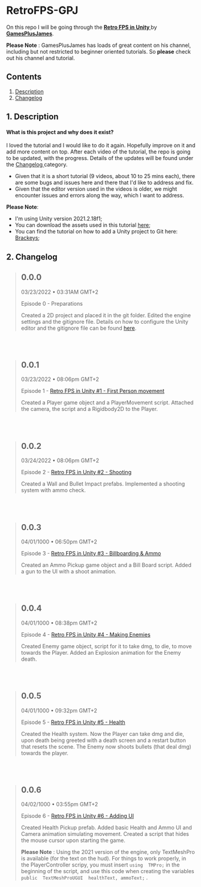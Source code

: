 #  RetroFPS-GPJ
On this repo I will be going through the **[Retro FPS in Unity ](https://youtu.be/Kgjth3nRsFc)** by **[GamesPlusJames](https://www.youtube.com/channel/UCyBsvsU7uiurMiBZIYXvnyg)**. 

**Please Note** :
GamesPlusJames has loads of great content on his channel, including but not restricted to beginner oriented tutorials. So **please** check out his channel and tutorial.




## Contents

1. [ Description ](#description)
2. [ Changelog ](#changelog)

## 1. Description
#### What is this project and why does it exist?

I loved the tutorial and I would like to do it again. Hopefully improve on it and add more content on top. 
After each video of the tutorial, the repo is going to be updated, with the progress. Details of the updates will be found under the [ Changelog ](#changelog) category.
- Given that it is a short tutorial (9 videos, about 10 to 25 mins each), there are some bugs and issues here and there that I'd  like to address and fix. 
- Given that the editor version used in the videos is older, we might encounter issues and errors along the way, which I want to address.

**Please Note**:
- I'm using Unity version 2021.2.18f1;
- You can download the assets used in this tutorial [here](https://www.dropbox.com/s/juihs7yq93x1aon/GPJ_FPS_Assets.zip?dl=0);
- You can find the tutorial on how to add a Unity project to Git here: [Brackeys](https://www.youtube.com/watch?v=qpXxcvS-g3g);

## 2. Changelog




>## 0.0.0
>03/23/2022 • 03:31AM GMT+2
>
> Episode 0 - Preparations
>
>Created a 2D project and placed it in the git folder. Edited the engine settings and the gitignore file.
>Details on how to configure the Unity editor and the gitignore file can be found [here](https://www.youtube.com/watch?v=qpXxcvS-g3g).
>
<br/><br/>

>## 0.0.1
>03/23/2022 • 08:06pm GMT+2
>
>  Episode 1 - [Retro FPS in Unity #1 - First Person movement](https://youtu.be/Kgjth3nRsFc)
>
>Created a Player game object and a PlayerMovement script. 
>Attached the camera, the script and a Rigidbody2D to the Player. 
>
<br/><br/>

>## 0.0.2
>03/24/2022 • 08:06pm GMT+2
>
>  Episode 2 - [Retro FPS in Unity #2 - Shooting ](https://youtu.be/4H6-obIxnjg)
>
>Created a Wall and Bullet Impact prefabs. 
>Implemented a shooting system with ammo check. 
>
<br/><br/>

>## 0.0.3
>04/01/1000 • 06:50pm GMT+2
>
>  Episode 3 - [Retro FPS in Unity #3 - Billboarding & Ammo ](https://youtu.be/oY0p3QqpkBg)
>
>Created an Ammo Pickup game object and a Bill Board script. 
>Added a gun to the UI with a shoot animation. 
>
<br/><br/>

>## 0.0.4
>04/01/1000 • 08:38pm GMT+2
>
>  Episode 4 - [Retro FPS in Unity #4 - Making Enemies ](https://youtu.be/ntDhEmd8kCQ)
>
>Created Enemy game object, script for it to take dmg, to die, to move towards the Player. 
>Added an Explosion animation for the Enemy death. 
>
<br/><br/>

>## 0.0.5
>04/01/1000 • 09:32pm GMT+2
>
>  Episode 5 - [Retro FPS in Unity #5 - Health ](https://youtu.be/ohLbQb2iTpk)
>
>Created the Health system. Now the Player can take dmg and die, upon death being greeted with a death screen and a restart button that resets the scene. 
>The Enemy now shoots bullets (that deal dmg) towards the player. 
>
<br/><br/>

>## 0.0.6
>04/02/1000 • 03:55pm GMT+2
>
>  Episode 6 - [Retro FPS in Unity #6 - Adding UI ](https://youtu.be/qcjPANvdIwg)
>
>Created Health Pickup prefab. Added basic Health and Ammo UI and Camera animation simulating movement.
>Created a script that hides the mouse cursor upon starting the game.
>
>**Please Note** : Using the 2021 version of the engine, only TextMeshPro is available (for the text on the hud).
>For things to work properly, in the PlayerController scripy, you must insert `using  TMPro;` in the beginning of the script, and use this code when creating the variables `public  TextMeshProUGUI  healthText, ammoText;` .
>
<br/><br/>

